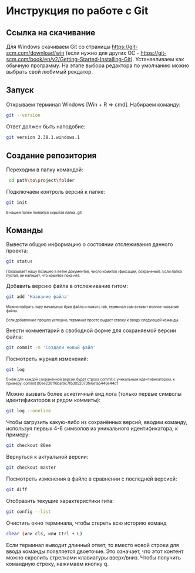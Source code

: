 # Инструкция по работе с Git

## Ссылка на скачивание

Для Windows скачиваем Git со страницы https://git-scm.com/download/win (если нужно для других ОС - https://git-scm.com/book/en/v2/Getting-Started-Installing-Git). Устанавливаем как обычную программу. На этапе выбора редактора по умолчанию можно выбрать свой любимый рекдатор.

## Запуск

Открываем терминал Windows [Win + R => cmd]. Набираем команду:
```sh
git --version
```
Ответ должен быть наподобие:
```sh
git version 2.38.1.windows.1
```
## Создание репозитория

Переходим в папку командой:
```sh
 cd path\to\project\folder
 ```
Подключаем контроль версий к папке:
```sh
git init
```
<sub><sup>В нашей папке появится скрытая папка .git</sup></sub>

## Команды

Вывести общую информацию о состоянии отслеживания данного проекта:
```sh
git status
```
<sub><sup>Показывает нашу позицию в ветке документов, число комитов (фиксаций, сохранений). Если папка пустая, он напишет, что комитов пока нет.</sup></sub>

Добавить версию файла в отслеживание гитом:
```sh
git add 'Название файла'
```
<sub><sup>Можно набрать пару начальных букв файла и нажать tab, терминал сам вставит полное название файла.</sup></sub>

<sub><sup>Если добавление прошло успешно, терминал просто выдаст строку к вводу следующей команды.</sup></sub>

Внести комментарий в свободной форме для сохраняемой версии файла:
```sh
git commit -m 'Создали новый файл'
```

Посмотреть журнал изменений:
```sh
git log
```
<sub><sup>В нём для каждой сохранённой версии будет строка commit с уникальным идентификатором, к примеру:
commit 80ee236116baf9c7fb3052073fe6e1a5446e44d1</sup></sub>

Можно вызвать более аскетичный вид лога (только первые символы идентификаторов и рядом коммиты):
```sh
git log --oneline
```
Чтобы загрузить какую-либо из сохранённых версий, вводим команду, используя первых 4-6 символов из уникального идентификатора, к примеру:
```sh
git checkout 80ee
```
Вернуться к актуальной версии:
```sh
git checkout master
```
Посмотреть изменения в файле в сравнении с последней версией:
```sh
git diff
```
Отобразить текущие характеристики гита:
```sh
git config --list
```
Очистить окно терминала, чтобы стереть всю историю команд
```sh
clear (или cls, или Ctrl + L)
```
Если терминал выводит длинный ответ, то вместо новой строки для ввода команды появляется двоеточие. Это означает, что этот контент можно скролить стрелками клавиатуры вверх/вниз. Чтобы получить командную строку, нажимаем кнопку q.

